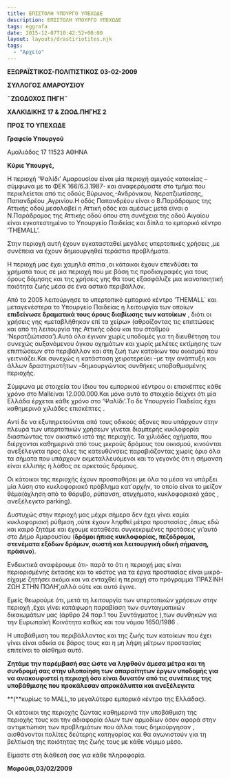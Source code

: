 ```yaml
---
title: ΕΠΙΣΤΟΛΗ ΥΠΟΥΡΓΟ ΥΠΕΧΩΔΕ
description: ΕΠΙΣΤΟΛΗ ΥΠΟΥΡΓΟ ΥΠΕΧΩΔΕ
tags: eggrafa
date: 2015-12-07T10:42:52+00:00
layout: layouts/drastiriotites.njk
tags:
  - "Αρχείο"
---
```


<!-- excerpt -->

**EΞΩΡΑΪΣΤΙΚΟΣ-ΠΟΛΙΤΙΣΤΙΚΟΣ** **03-02-2009**

**ΣΥΛΛΟΓΟΣ ΑΜΑΡΟΥΣΙΟΥ**

**¨ΖΩΟΔΟΧΟΣ ΠΗΓΗ¨**

**ΧΑΛΚΙΔΙΚΗΣ 17 &amp; ΖΩΟΔ.ΠΗΓΗΣ 2**

**ΠΡΟΣ ΤΟ ΥΠΕΧΩΔΕ**

**Γραφείο Υπουργού**

Αμαλιάδος 17
11523 ΑΘΗΝΑ

**Κύριε Υπουργέ,**

Η περιοχή ‘Ψαλίδι’ Αμαρουσίου είναι μία περιοχή αμιγούς κατοικίας –σύμφωνα με το ΦΕΚ 166/6.3.1987- και αναφερόμαστε στο τμήμα που περικλείεται από τις οδούς Βύρωνος,-Ανδρόνικου, Νερατζιωτίσσης, Παπανδρέου ,Αγρινίου.Η οδός Παπανδρέου είναι ο Β.Παράδρομος της Αττικής οδού,μεσολαβεί η Αττική οδός και αμέσως μετά είναι ο Ν.Παράδρομος της Αττικής οδού όπου στη συνέχεια της οδού Αιγαίου είναι εγκατεστημένο το Υπουργείο Παιδείας και δίπλα το εμπορικό κέντρο ‘THEMALL’.

Στην περιοχή αυτή έχουν εγκατασταθεί μεγάλες υπερτοπικές χρήσεις ,με συνέπεια να έχουν δημιουργηθεί τεράστια προβλήματα.

Η περιοχή μας έχει χαμηλά σπίτια ,οι κάτοικοι έχουν επενδύσει τα χρήματά τους σε μια περιοχή που με βάση τις προδιαγραφές για τους όρους δόμησης και της χρήσεις γης θα τους εξασφάλιζε μια ικανοποιητική ποιότητα ζωής μέσα σε ένα αστικό περιβάλλον.

Από το 2005 λειτούργησε το υπερτοπικό εμπορικό κέντρο ‘THEMALL΄ και μεταγενέστερα το Υπουργείο Παιδείας η λειτουργία των οποίων **επιδείνωσε δραματικά τους όρους διαβίωσης των κατοίκων** , διότι οι χρήσεις γης «μεταβλήθηκαν επί τα χείρω» (αθροίζοντας τις επιπτώσεις και από τη λειτουργία της Αττικής οδού και του σταθμού ‘Νερατζιώτισσα’).Αυτά όλα έγιναν χωρίς υποδομές για τη διευθέτηση του συνεχώς αυξανόμενου όγκου οχημάτων και χωρίς μελέτες εκτίμησης των επιπτώσεων στο περιβάλλον και στη ζωή των κατοίκων του οικισμού που γειτνιάζει.Και συνεχώς η κατάσταση χειροτερεύει –με την ανάπτυξη και άλλων δραστηριοτήτων -δημιουργώντας συνθήκες υποβαθμισμένης περιοχής.

Σύμφωνα με στοιχεία του ίδιου του εμπορικού κέντρου οι επισκέπτες κάθε χρόνο στο Μallείναι 12.000.000.Και μόνο αυτό το στοιχείο δείχνει ότι μία Ελλάδα έρχεται κάθε χρόνο στο ‘Ψαλίδι’.Tο δε Υπουργείο Παιδείας έχει καθημερινά χιλιάδες επισκέπτες .

Αντί δε να εξυπηρετούνται από τους οδικούς άξονες που υπάρχουν στην πλευρά των υπερτοπικών χρήσεων γίνεται διαμπερής κυκλοφορία διασπώντας τον οικιστικό ιστό της περιοχής. Τα χιλιάδες οχήματα, που διέρχονται καθημερινά από τους μικρούς δρόμους του οικισμού, κινούνται ανεξέλεγκτα προς όλες τις κατευθύνσεις παραβιάζοντας χωρίς όριο όλα τα σήματα που υπάρχουν εκμεταλλευόμενοι και το γεγονός ότι η σήμανση είναι ελλιπής ή λάθος σε αρκετούς δρόμους.

Οι κάτοικοι της περιοχής έχουν προσπαθήσει με όλα τα μέσα να υπάρξει μία λύση στο κυκλοφοριακό πρόβλημα κατ΄αρχήν, το οποίο είναι το μείζον θέμα(όχληση από το θόρυβο, ρύπανση, ατυχήματα, κυκλοφοριακό χάος , ανεξέλεγκτο parking).

Δυστυχώς στην περιοχή μας μέχρι σήμερα δεν έχει γίνει καμία κυκλοφοριακή ρύθμιση ,ούτε έχουν ληφθεί μέτρα προστασίας ,όπως εδώ και καιρό ζητάμε και έχουμε καταθέσει συγκεκριμένες προτάσεις γι’αυτό στο Δήμο Αμαρουσίου (**δρόμοι ήπιας κυκλοφoρίας, πεζόδρομοι, στενέματα εξόδων δρόμων, σωστή και λειτουργική οδική σήμανση, πράσινο**).

Ενδεικτικά αναφέρουμε ότι- παρά το ότι η περιοχή μας είναι περιορισμένης έκτασης και το κόστος για τα έργα προστασίας είναι μικρό-είχαμε ζητήσει ακόμα και να ενταχθεί η περιοχή στο πρόγραμμα ‘ΠΡΑΣΙΝΗ ΖΩΗ ΣΤΗΝ ΠΟΛΗ’,αλλά ούτε και αυτό έγινε.

Εμείς θεωρούμε ότι, μετά τη λειτουργία των υπερτοπικών χρήσεων στην περιοχή ,έχει γίνει κατάφωρη παραβίαση των συνταγματικών δικαιωμάτων μας (άρθρο 24 παρ.1 του Συντάγματος ),των συνθηκών για την Ευρωπαϊκή Κοινότητα καθώς και του νόμου 1650/1986 .

Η υποβάθμιση του περιβάλλοντος και της ζωής των κατοίκων που έχει γίνει είναι αδικία σε βάρος τους και η μη λήψη μέτρων προστασίας επιτείνει το αίσθημα αυτό.

**Ζητάμε την παρέμβασή σας ώστε να ληφθούν άμεσα μέτρα και τη συνδρομή σας στην υλοποίηση των απαραίτητων έργων υποδομής για να ανακουφιστεί η περιοχή όσο είναι δυνατόν από τις συνέπειες της υποβάθμισης που προκάλεσαν απροκάλυπτα και ανεξέλεγκτα**

**(**κυρίως το MALL,το μεγαλύτερο εμπορικό κέντρο της Ελλάδας).

Οι κάτοικοι της περιοχής ζώντας καθημερινά την υποβάθμιση της περιοχής τους και την αδιαφορία όλων των αρμοδίων όσον αφορά στην αντιμετώπιση των προβλημάτων που άλλοι τους δημιούργησαν , αισθάνονται πολίτες δεύτερης κατηγορίας και θα αγωνιστούν για τη βελτίωση της ποιότητας της ζωής τους με κάθε νόμιμο μέσο.

Είμαστε στη διάθεσή σας για κάθε πληροφορία.

**Μαρούσι,03/02/2009**
